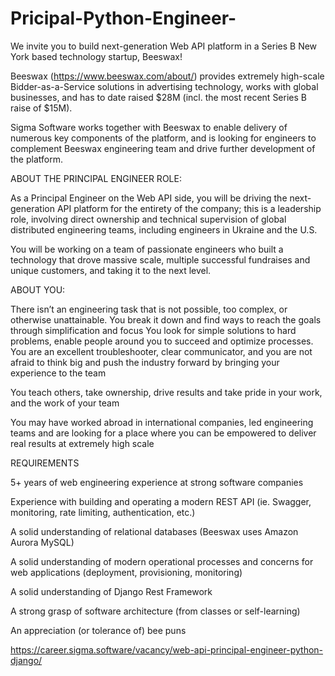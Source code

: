 # Pricipal-Python-Engineer-

We invite you to build next-generation Web API platform in a Series B New York based technology startup, Beeswax!

Beeswax (https://www.beeswax.com/about/) provides extremely high-scale Bidder-as-a-Service solutions in advertising technology, works with global businesses, and has to date raised $28M (incl. the most recent Series B raise of $15M).

Sigma Software works together with Beeswax to enable delivery of numerous key components of the platform, and is looking for engineers to complement Beeswax engineering team and drive further development of the platform.

ABOUT THE PRINCIPAL ENGINEER ROLE:

As a Principal Engineer on the Web API side, you will be driving the next-generation API platform for the entirety of the company; this is a leadership role, involving direct ownership and technical supervision of global distributed engineering teams, including engineers in Ukraine and the U.S.

You will be working on a team of passionate engineers who built a technology that drove massive scale, multiple successful fundraises and unique customers, and taking it to the next level.

ABOUT YOU:

There isn’t an engineering task that is not possible, too complex, or otherwise unattainable. You break it down and find ways to reach the goals through simplification and focus
You look for simple solutions to hard problems, enable people around you to succeed and optimize processes. You are an excellent troubleshooter, clear communicator, and you are not afraid to think big and push the industry forward by bringing your experience to the team

You teach others, take ownership, drive results and take pride in your work, and the work of your team

You may have worked abroad in international companies, led engineering teams and are looking for a place where you can be empowered to deliver real results at extremely high scale

REQUIREMENTS

5+ years of web engineering experience at strong software companies

Experience with building and operating a modern REST API (ie. Swagger, monitoring, rate limiting, authentication, etc.)

A solid understanding of relational databases (Beeswax uses Amazon Aurora MySQL)

A solid understanding of modern operational processes and concerns for web applications (deployment, provisioning, monitoring)

A solid understanding of Django Rest Framework

A strong grasp of software architecture (from classes or self-learning)

An appreciation (or tolerance of) bee puns

https://career.sigma.software/vacancy/web-api-principal-engineer-python-django/ 
